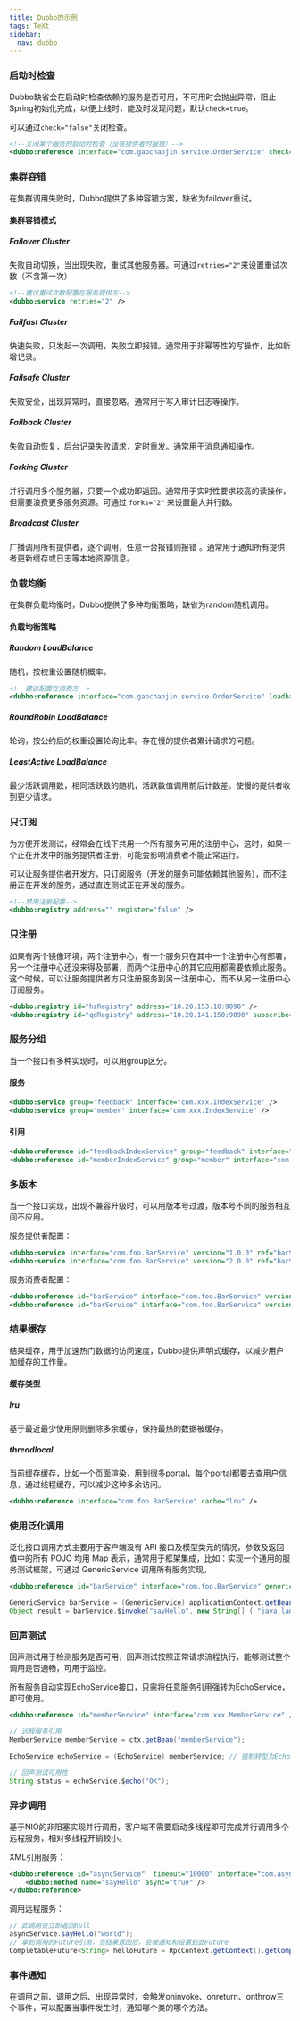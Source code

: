 ```yaml
---
title: Dubbo的示例
tags: TeXt
sidebar:
  nav: dubbo
---
```


### 启动时检查

Dubbo缺省会在启动时检查依赖的服务是否可用，不可用时会抛出异常，阻止Spring初始化完成，以便上线时，能及时发现问题，默认`check=true`。

可以通过`check="false"`关闭检查。

```xml
<!--关闭某个服务的启动时检查（没有提供者时报错）-->
<dubbo:reference interface="com.gaochaojin.service.OrderService" check="false" />
```

### 集群容错

在集群调用失败时，Dubbo提供了多种容错方案，缺省为failover重试。

#### 集群容错模式

##### Failover Cluster

失败自动切换，当出现失败，重试其他服务器。可通过`retries="2"`来设置重试次数（不含第一次）

```xml
<!--建议重试次数配置在服务提供方-->
<dubbo:service retries="2" />
```

##### Failfast Cluster

快速失败，只发起一次调用，失败立即报错。通常用于非幂等性的写操作，比如新增记录。

##### Failsafe Cluster

失败安全，出现异常时，直接忽略。通常用于写入审计日志等操作。

##### Failback Cluster

失败自动恢复，后台记录失败请求，定时重发。通常用于消息通知操作。

##### Forking Cluster

并行调用多个服务器，只要一个成功即返回。通常用于实时性要求较高的读操作，但需要浪费更多服务资源。可通过 `forks="2"` 来设置最大并行数。

##### Broadcast Cluster

广播调用所有提供者，逐个调用，任意一台报错则报错 。通常用于通知所有提供者更新缓存或日志等本地资源信息。

### 负载均衡

在集群负载均衡时，Dubbo提供了多种均衡策略，缺省为random随机调用。

#### 负载均衡策略

##### Random LoadBalance

随机，按权重设置随机概率。

```xml
<!--建议配置在消费方-->
<dubbo:reference interface="com.gaochaojin.service.OrderService" loadbalance="random" />
```

##### RoundRobin LoadBalance

轮询，按公约后的权重设置轮询比率。存在慢的提供者累计请求的问题。

##### LeastActive LoadBalance

最少活跃调用数，相同活跃数的随机，活跃数值调用前后计数差。使慢的提供者收到更少请求。

### 只订阅

为方便开发测试，经常会在线下共用一个所有服务可用的注册中心，这时，如果一个正在开发中的服务提供者注册，可能会影响消费者不能正常运行。

可以让服务提供者开发方，只订阅服务（开发的服务可能依赖其他服务），而不注册正在开发的服务，通过直连测试正在开发的服务。

```xml
<!--禁用注册配置-->
<dubbo:registry address="" register="false" />
```

### 只注册

 如果有两个镜像环境，两个注册中心，有一个服务只在其中一个注册中心有部署，另一个注册中心还没来得及部署，而两个注册中心的其它应用都需要依赖此服务。这个时候，可以让服务提供者方只注册服务到另一注册中心，而不从另一注册中心订阅服务。 

```xml
<dubbo:registry id="hzRegistry" address="10.20.153.10:9090" />
<dubbo:registry id="qdRegistry" address="10.20.141.150:9090" subscribe="false" />
```

### 服务分组

当一个接口有多种实现时，可以用group区分。

#### 服务

```xml
<dubbo:service group="feedback" interface="com.xxx.IndexService" />
<dubbo:service group="member" interface="com.xxx.IndexService" />
```

#### 引用

```xml
<dubbo:reference id="feedbackIndexService" group="feedback" interface="com.xxx.IndexService" />
<dubbo:reference id="memberIndexService" group="member" interface="com.xxx.IndexService" />
```

### 多版本

当一个接口实现，出现不兼容升级时，可以用版本号过渡，版本号不同的服务相互间不应用。

服务提供者配置：

```xml
<dubbo:service interface="com.foo.BarService" version="1.0.0" ref="barServiceImpl1"/>
<dubbo:service interface="com.foo.BarService" version="2.0.0" ref="barServiceImpl2"/>
```

服务消费者配置：

```xml
<dubbo:reference id="barService" interface="com.foo.BarService" version="1.0.0" />
<dubbo:reference id="barService" interface="com.foo.BarService" version="2.0.0" />
```

### 结果缓存

结果缓存，用于加速热门数据的访问速度，Dubbo提供声明式缓存，以减少用户加缓存的工作量。

#### 缓存类型

##### lru

基于最近最少使用原则删除多余缓存，保持最热的数据被缓存。

##### threadlocal

当前缓存缓存，比如一个页面渲染，用到很多portal，每个portal都要去查用户信息，通过线程缓存，可以减少这种多余访问。

```xml
<dubbo:reference interface="com.foo.BarService" cache="lru" />
```

### 使用泛化调用

 泛化接口调用方式主要用于客户端没有 API 接口及模型类元的情况，参数及返回值中的所有 POJO 均用 Map 表示，通常用于框架集成，比如：实现一个通用的服务测试框架，可通过 GenericService 调用所有服务实现。 

```xml
<dubbo:reference id="barService" interface="com.foo.BarService" generic="true" />
```

```java
GenericService barService = (GenericService) applicationContext.getBean("barService");
Object result = barService.$invoke("sayHello", new String[] { "java.lang.String" }, new Object[] { "World" });
```

### 回声测试

回声测试用于检测服务是否可用，回声测试按照正常请求流程执行，能够测试整个调用是否通畅，可用于监控。

所有服务自动实现EchoService接口，只需将任意服务引用强转为EchoService，即可使用。

```xml
<dubbo:reference id="memberService" interface="com.xxx.MemberService" />
```

```java
// 远程服务引用
MemberService memberService = ctx.getBean("memberService"); 
 
EchoService echoService = (EchoService) memberService; // 强制转型为EchoService

// 回声测试可用性
String status = echoService.$echo("OK"); 
```

### 异步调用

基于NIO的非阻塞实现并行调用，客户端不需要启动多线程即可完成并行调用多个远程服务，相对多线程开销较小。

XML引用服务：

```xml
<dubbo:reference id="asyncService"  timeout="10000" interface="com.async.api.AsyncService">
	<dubbo:method name="sayHello" async="true" />
</dubbo:reference>
```

调用远程服务：

```java
// 此调用会立即返回null
asyncService.sayHello("world");
// 拿到调用的Future引用，当结果返回后，会被通知和设置到此Future
CompletableFuture<String> helloFuture = RpcContext.getContext().getCompletableFuture();
```

### 事件通知

在调用之前、调用之后、出现异常时，会触发oninvoke、onreturn、onthrow三个事件，可以配置当事件发生时，通知哪个类的哪个方法。